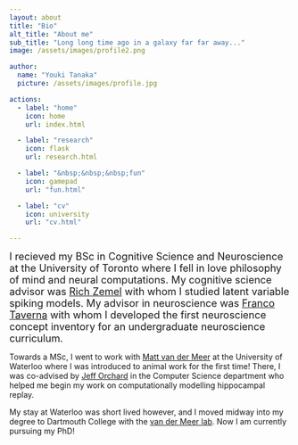 ```yaml
---
layout: about
title: "Bio"
alt_title: "About me"
sub_title: "Long long time ago in a galaxy far far away..."
image: /assets/images/profile2.png

author:
  name: "Youki Tanaka"
  picture: /assets/images/profile.jpg

actions:
  - label: "home"
    icon: home
    url: index.html

  - label: "research"
    icon: flask
    url: research.html

  - label: "&nbsp;&nbsp;&nbsp;fun"
    icon: gamepad
    url: "fun.html"

  - label: "cv"
    icon: university
    url: "cv.html"

---
```

<font size="4">
I recieved my BSc in Cognitive Science and Neuroscience at the University of Toronto where I fell in love philosophy of mind and neural computations. My cognitive science advisor was <a href="http://www.cs.toronto.edu/~zemel/inquiry/home.php" target="_blank">Rich Zemel</a> with whom I studied latent variable spiking models. My advisor in neuroscience was <a href="http://hmb.utoronto.ca/profiles/franco-taverna/" target="_blank">Franco Taverna</a> with whom I developed the first neuroscience concept inventory for an undergraduate neuroscience curriculum. 
</font>
<p></p>

Towards a MSc, I went to work with <a href="http://pbs.dartmouth.edu/people/matthijs-van-der-meer" target="_blank">Matt van der Meer</a> at the University of Waterloo where I was introduced to animal work for the first time! There, I was co-advised by <a href="https://cs.uwaterloo.ca/~jorchard/UWaterloo/Home.html" target="_blank">Jeff Orchard</a> in the Computer Science department who helped me begin my work on computationally modelling hippocampal replay. 

My stay at Waterloo was short lived however, and I moved midway into my degree to Dartmouth College with the <a href="http://vandermeerlab.org" target="_blank">van der Meer lab</a>. Now I am currently pursuing my PhD!
